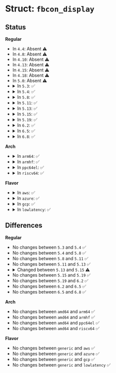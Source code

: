 # Struct: <code>fbcon_display</code>

## Status
<b>Regular</b>
<ul>
<li>
In <code>4.4</code>: Absent ⚠️
</li>
<li>
In <code>4.8</code>: Absent ⚠️
</li>
<li>
In <code>4.10</code>: Absent ⚠️
</li>
<li>
In <code>4.13</code>: Absent ⚠️
</li>
<li>
In <code>4.15</code>: Absent ⚠️
</li>
<li>
In <code>4.18</code>: Absent ⚠️
</li>
<li>
In <code>5.0</code>: Absent ⚠️
</li>
<li>
<details>
<summary>In <code>5.3</code>: ✅</summary>

```c
struct fbcon_display {
    const u_char *fontdata;
    int userfont;
    u_short scrollmode;
    u_short inverse;
    short int yscroll;
    int vrows;
    int cursor_shape;
    int con_rotate;
    u32 xres_virtual;
    u32 yres_virtual;
    u32 height;
    u32 width;
    u32 bits_per_pixel;
    u32 grayscale;
    u32 nonstd;
    u32 accel_flags;
    u32 rotate;
    struct fb_bitfield red;
    struct fb_bitfield green;
    struct fb_bitfield blue;
    struct fb_bitfield transp;
    const struct fb_videomode *mode;
};
```
</details>
</li>
<li>
<details>
<summary>In <code>5.4</code>: ✅</summary>

```c
struct fbcon_display {
    const u_char *fontdata;
    int userfont;
    u_short scrollmode;
    u_short inverse;
    short int yscroll;
    int vrows;
    int cursor_shape;
    int con_rotate;
    u32 xres_virtual;
    u32 yres_virtual;
    u32 height;
    u32 width;
    u32 bits_per_pixel;
    u32 grayscale;
    u32 nonstd;
    u32 accel_flags;
    u32 rotate;
    struct fb_bitfield red;
    struct fb_bitfield green;
    struct fb_bitfield blue;
    struct fb_bitfield transp;
    const struct fb_videomode *mode;
};
```
</details>
</li>
<li>
<details>
<summary>In <code>5.8</code>: ✅</summary>

```c
struct fbcon_display {
    const u_char *fontdata;
    int userfont;
    u_short scrollmode;
    u_short inverse;
    short int yscroll;
    int vrows;
    int cursor_shape;
    int con_rotate;
    u32 xres_virtual;
    u32 yres_virtual;
    u32 height;
    u32 width;
    u32 bits_per_pixel;
    u32 grayscale;
    u32 nonstd;
    u32 accel_flags;
    u32 rotate;
    struct fb_bitfield red;
    struct fb_bitfield green;
    struct fb_bitfield blue;
    struct fb_bitfield transp;
    const struct fb_videomode *mode;
};
```
</details>
</li>
<li>
<details>
<summary>In <code>5.11</code>: ✅</summary>

```c
struct fbcon_display {
    const u_char *fontdata;
    int userfont;
    u_short scrollmode;
    u_short inverse;
    short int yscroll;
    int vrows;
    int cursor_shape;
    int con_rotate;
    u32 xres_virtual;
    u32 yres_virtual;
    u32 height;
    u32 width;
    u32 bits_per_pixel;
    u32 grayscale;
    u32 nonstd;
    u32 accel_flags;
    u32 rotate;
    struct fb_bitfield red;
    struct fb_bitfield green;
    struct fb_bitfield blue;
    struct fb_bitfield transp;
    const struct fb_videomode *mode;
};
```
</details>
</li>
<li>
<details>
<summary>In <code>5.13</code>: ✅</summary>

```c
struct fbcon_display {
    const u_char *fontdata;
    int userfont;
    u_short scrollmode;
    u_short inverse;
    short int yscroll;
    int vrows;
    int cursor_shape;
    int con_rotate;
    u32 xres_virtual;
    u32 yres_virtual;
    u32 height;
    u32 width;
    u32 bits_per_pixel;
    u32 grayscale;
    u32 nonstd;
    u32 accel_flags;
    u32 rotate;
    struct fb_bitfield red;
    struct fb_bitfield green;
    struct fb_bitfield blue;
    struct fb_bitfield transp;
    const struct fb_videomode *mode;
};
```
</details>
</li>
<li>
<details>
<summary>In <code>5.15</code>: ✅</summary>

```c
struct fbcon_display {
    const u_char *fontdata;
    int userfont;
    u_short inverse;
    short int yscroll;
    int vrows;
    int cursor_shape;
    int con_rotate;
    u32 xres_virtual;
    u32 yres_virtual;
    u32 height;
    u32 width;
    u32 bits_per_pixel;
    u32 grayscale;
    u32 nonstd;
    u32 accel_flags;
    u32 rotate;
    struct fb_bitfield red;
    struct fb_bitfield green;
    struct fb_bitfield blue;
    struct fb_bitfield transp;
    const struct fb_videomode *mode;
};
```
</details>
</li>
<li>
<details>
<summary>In <code>5.19</code>: ✅</summary>

```c
struct fbcon_display {
    const u_char *fontdata;
    int userfont;
    u_short inverse;
    short int yscroll;
    int vrows;
    int cursor_shape;
    int con_rotate;
    u32 xres_virtual;
    u32 yres_virtual;
    u32 height;
    u32 width;
    u32 bits_per_pixel;
    u32 grayscale;
    u32 nonstd;
    u32 accel_flags;
    u32 rotate;
    struct fb_bitfield red;
    struct fb_bitfield green;
    struct fb_bitfield blue;
    struct fb_bitfield transp;
    const struct fb_videomode *mode;
};
```
</details>
</li>
<li>
<details>
<summary>In <code>6.2</code>: ✅</summary>

```c
struct fbcon_display {
    const u_char *fontdata;
    int userfont;
    u_short inverse;
    short int yscroll;
    int vrows;
    int cursor_shape;
    int con_rotate;
    u32 xres_virtual;
    u32 yres_virtual;
    u32 height;
    u32 width;
    u32 bits_per_pixel;
    u32 grayscale;
    u32 nonstd;
    u32 accel_flags;
    u32 rotate;
    struct fb_bitfield red;
    struct fb_bitfield green;
    struct fb_bitfield blue;
    struct fb_bitfield transp;
    const struct fb_videomode *mode;
};
```
</details>
</li>
<li>
<details>
<summary>In <code>6.5</code>: ✅</summary>

```c
struct fbcon_display {
    const u_char *fontdata;
    int userfont;
    u_short inverse;
    short int yscroll;
    int vrows;
    int cursor_shape;
    int con_rotate;
    u32 xres_virtual;
    u32 yres_virtual;
    u32 height;
    u32 width;
    u32 bits_per_pixel;
    u32 grayscale;
    u32 nonstd;
    u32 accel_flags;
    u32 rotate;
    struct fb_bitfield red;
    struct fb_bitfield green;
    struct fb_bitfield blue;
    struct fb_bitfield transp;
    const struct fb_videomode *mode;
};
```
</details>
</li>
<li>
<details>
<summary>In <code>6.8</code>: ✅</summary>

```c
struct fbcon_display {
    const u_char *fontdata;
    int userfont;
    u_short inverse;
    short int yscroll;
    int vrows;
    int cursor_shape;
    int con_rotate;
    u32 xres_virtual;
    u32 yres_virtual;
    u32 height;
    u32 width;
    u32 bits_per_pixel;
    u32 grayscale;
    u32 nonstd;
    u32 accel_flags;
    u32 rotate;
    struct fb_bitfield red;
    struct fb_bitfield green;
    struct fb_bitfield blue;
    struct fb_bitfield transp;
    const struct fb_videomode *mode;
};
```
</details>
</li>
</ul>
<b>Arch</b>
<ul>
<li>
<details>
<summary>In <code>arm64</code>: ✅</summary>

```c
struct fbcon_display {
    const u_char *fontdata;
    int userfont;
    u_short scrollmode;
    u_short inverse;
    short int yscroll;
    int vrows;
    int cursor_shape;
    int con_rotate;
    u32 xres_virtual;
    u32 yres_virtual;
    u32 height;
    u32 width;
    u32 bits_per_pixel;
    u32 grayscale;
    u32 nonstd;
    u32 accel_flags;
    u32 rotate;
    struct fb_bitfield red;
    struct fb_bitfield green;
    struct fb_bitfield blue;
    struct fb_bitfield transp;
    const struct fb_videomode *mode;
};
```
</details>
</li>
<li>
<details>
<summary>In <code>armhf</code>: ✅</summary>

```c
struct fbcon_display {
    const u_char *fontdata;
    int userfont;
    u_short scrollmode;
    u_short inverse;
    short int yscroll;
    int vrows;
    int cursor_shape;
    int con_rotate;
    u32 xres_virtual;
    u32 yres_virtual;
    u32 height;
    u32 width;
    u32 bits_per_pixel;
    u32 grayscale;
    u32 nonstd;
    u32 accel_flags;
    u32 rotate;
    struct fb_bitfield red;
    struct fb_bitfield green;
    struct fb_bitfield blue;
    struct fb_bitfield transp;
    const struct fb_videomode *mode;
};
```
</details>
</li>
<li>
<details>
<summary>In <code>ppc64el</code>: ✅</summary>

```c
struct fbcon_display {
    const u_char *fontdata;
    int userfont;
    u_short scrollmode;
    u_short inverse;
    short int yscroll;
    int vrows;
    int cursor_shape;
    int con_rotate;
    u32 xres_virtual;
    u32 yres_virtual;
    u32 height;
    u32 width;
    u32 bits_per_pixel;
    u32 grayscale;
    u32 nonstd;
    u32 accel_flags;
    u32 rotate;
    struct fb_bitfield red;
    struct fb_bitfield green;
    struct fb_bitfield blue;
    struct fb_bitfield transp;
    const struct fb_videomode *mode;
};
```
</details>
</li>
<li>
<details>
<summary>In <code>riscv64</code>: ✅</summary>

```c
struct fbcon_display {
    const u_char *fontdata;
    int userfont;
    u_short scrollmode;
    u_short inverse;
    short int yscroll;
    int vrows;
    int cursor_shape;
    int con_rotate;
    u32 xres_virtual;
    u32 yres_virtual;
    u32 height;
    u32 width;
    u32 bits_per_pixel;
    u32 grayscale;
    u32 nonstd;
    u32 accel_flags;
    u32 rotate;
    struct fb_bitfield red;
    struct fb_bitfield green;
    struct fb_bitfield blue;
    struct fb_bitfield transp;
    const struct fb_videomode *mode;
};
```
</details>
</li>
</ul>
<b>Flavor</b>
<ul>
<li>
<details>
<summary>In <code>aws</code>: ✅</summary>

```c
struct fbcon_display {
    const u_char *fontdata;
    int userfont;
    u_short scrollmode;
    u_short inverse;
    short int yscroll;
    int vrows;
    int cursor_shape;
    int con_rotate;
    u32 xres_virtual;
    u32 yres_virtual;
    u32 height;
    u32 width;
    u32 bits_per_pixel;
    u32 grayscale;
    u32 nonstd;
    u32 accel_flags;
    u32 rotate;
    struct fb_bitfield red;
    struct fb_bitfield green;
    struct fb_bitfield blue;
    struct fb_bitfield transp;
    const struct fb_videomode *mode;
};
```
</details>
</li>
<li>
<details>
<summary>In <code>azure</code>: ✅</summary>

```c
struct fbcon_display {
    const u_char *fontdata;
    int userfont;
    u_short scrollmode;
    u_short inverse;
    short int yscroll;
    int vrows;
    int cursor_shape;
    int con_rotate;
    u32 xres_virtual;
    u32 yres_virtual;
    u32 height;
    u32 width;
    u32 bits_per_pixel;
    u32 grayscale;
    u32 nonstd;
    u32 accel_flags;
    u32 rotate;
    struct fb_bitfield red;
    struct fb_bitfield green;
    struct fb_bitfield blue;
    struct fb_bitfield transp;
    const struct fb_videomode *mode;
};
```
</details>
</li>
<li>
<details>
<summary>In <code>gcp</code>: ✅</summary>

```c
struct fbcon_display {
    const u_char *fontdata;
    int userfont;
    u_short scrollmode;
    u_short inverse;
    short int yscroll;
    int vrows;
    int cursor_shape;
    int con_rotate;
    u32 xres_virtual;
    u32 yres_virtual;
    u32 height;
    u32 width;
    u32 bits_per_pixel;
    u32 grayscale;
    u32 nonstd;
    u32 accel_flags;
    u32 rotate;
    struct fb_bitfield red;
    struct fb_bitfield green;
    struct fb_bitfield blue;
    struct fb_bitfield transp;
    const struct fb_videomode *mode;
};
```
</details>
</li>
<li>
<details>
<summary>In <code>lowlatency</code>: ✅</summary>

```c
struct fbcon_display {
    const u_char *fontdata;
    int userfont;
    u_short scrollmode;
    u_short inverse;
    short int yscroll;
    int vrows;
    int cursor_shape;
    int con_rotate;
    u32 xres_virtual;
    u32 yres_virtual;
    u32 height;
    u32 width;
    u32 bits_per_pixel;
    u32 grayscale;
    u32 nonstd;
    u32 accel_flags;
    u32 rotate;
    struct fb_bitfield red;
    struct fb_bitfield green;
    struct fb_bitfield blue;
    struct fb_bitfield transp;
    const struct fb_videomode *mode;
};
```
</details>
</li>
</ul>

## Differences
<b>Regular</b>
<ul>
<li>
No changes between <code>5.3</code> and <code>5.4</code> ✅
</li>
<li>
No changes between <code>5.4</code> and <code>5.8</code> ✅
</li>
<li>
No changes between <code>5.8</code> and <code>5.11</code> ✅
</li>
<li>
No changes between <code>5.11</code> and <code>5.13</code> ✅
</li>
<li>
<details>
<summary>Changed between <code>5.13</code> and <code>5.15</code> ⚠️</summary>
<ul>
<li>
<b>Field removed. </b>
<code>u_short scrollmode</code>
</li>
</ul>
</details>
</li>
<li>
No changes between <code>5.15</code> and <code>5.19</code> ✅
</li>
<li>
No changes between <code>5.19</code> and <code>6.2</code> ✅
</li>
<li>
No changes between <code>6.2</code> and <code>6.5</code> ✅
</li>
<li>
No changes between <code>6.5</code> and <code>6.8</code> ✅
</li>
</ul>
<b>Arch</b>
<ul>
<li>
No changes between <code>amd64</code> and <code>arm64</code> ✅
</li>
<li>
No changes between <code>amd64</code> and <code>armhf</code> ✅
</li>
<li>
No changes between <code>amd64</code> and <code>ppc64el</code> ✅
</li>
<li>
No changes between <code>amd64</code> and <code>riscv64</code> ✅
</li>
</ul>
<b>Flavor</b>
<ul>
<li>
No changes between <code>generic</code> and <code>aws</code> ✅
</li>
<li>
No changes between <code>generic</code> and <code>azure</code> ✅
</li>
<li>
No changes between <code>generic</code> and <code>gcp</code> ✅
</li>
<li>
No changes between <code>generic</code> and <code>lowlatency</code> ✅
</li>
</ul>
